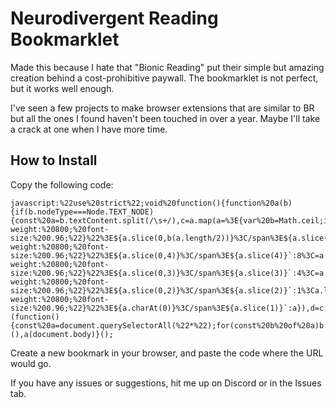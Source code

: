 # Neurodivergent Reading Bookmarklet

Made this because I hate that "Bionic Reading" put their simple but amazing creation behind a cost-prohibitive paywall. The bookmarklet is not perfect, but it works well enough.

I've seen a few projects to make browser extensions that are similar to BR but all the ones I found haven't been touched in over a year. Maybe I'll take a crack at one when I have more time.

## How to Install

Copy the following code:

```
javascript:%22use%20strict%22;void%20function(){function%20a(b){if(b.nodeType===Node.TEXT_NODE){const%20a=b.textContent.split(/\s+/),c=a.map(a=%3E{var%20b=Math.ceil;if(12%3C=a.length)return`%3Cspan%20style=%22${%22font-weight:%20800;%20font-size:%200.96;%22}%22%3E${a.slice(0,b(a.length/2))}%3C/span%3E${a.slice(b(a.length/2))}`;return%2010%3C=a.length%3F`%3Cspan%20style=%22${%22font-weight:%20800;%20font-size:%200.96;%22}%22%3E${a.slice(0,4)}%3C/span%3E${a.slice(4)}`:8%3C=a.length%3F`%3Cspan%20style=%22${%22font-weight:%20800;%20font-size:%200.96;%22}%22%3E${a.slice(0,3)}%3C/span%3E${a.slice(3)}`:4%3C=a.length%3F`%3Cspan%20style=%22${%22font-weight:%20800;%20font-size:%200.96;%22}%22%3E${a.slice(0,2)}%3C/span%3E${a.slice(2)}`:1%3Ca.length%3F`%3Cspan%20style=%22${%22font-weight:%20800;%20font-size:%200.96;%22}%22%3E${a.charAt(0)}%3C/span%3E${a.slice(1)}`:a}),d=c.join(%22%20%22),e=document.createElement(%22span%22);e.innerHTML=d,b.parentNode.replaceChild(e,b)}else%20if(b.nodeType===Node.ELEMENT_NODE)for(const%20c%20of%20b.childNodes)a(c)}(function(){const%20a=document.querySelectorAll(%22*%22);for(const%20b%20of%20a)b.style.fontWeight=%22400%22,%22uppercase%22===b.style.textTransform%26%26(b.style.textTransform=%22capitalize%22),b.classList.contains(%22uppercase%22)%26%26b.classList.remove(%22uppercase%22),%22h1%22!==b.tagName%26%26%22h2%22!==b.tagName%26%26%22h3%22!==b.tagName%26%26%22h4%22!==b.tagName%26%26%22h5%22!==b.tagName%26%26%22h6%22!==b.tagName%26%26(b.style.fontSize=%221rem%22),b.style.letterSpacing=%220.35px%22,b.style.lineHeight=%222.5%22})(),a(document.body)}();
```


Create a new bookmark in your browser, and paste the code where the URL would go.

If you have any issues or suggestions, hit me up on Discord or in the Issues tab.